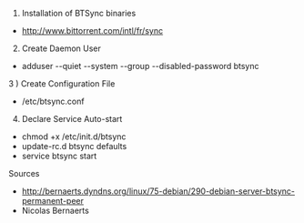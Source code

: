 1) Installation of BTSync binaries
* http://www.bittorrent.com/intl/fr/sync

2) Create Daemon User
* adduser --quiet --system --group --disabled-password btsync

3 ) Create Configuration File
* /etc/btsync.conf


4) Declare Service Auto-start
* chmod +x /etc/init.d/btsync
* update-rc.d btsync defaults
* service btsync start


Sources
* http://bernaerts.dyndns.org/linux/75-debian/290-debian-server-btsync-permanent-peer
* Nicolas Bernaerts
